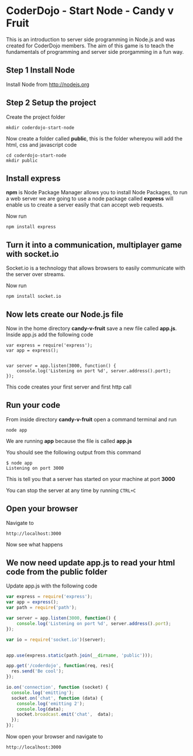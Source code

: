 # CoderDojo - Start Node - Candy v Fruit

This is an introduction to server side programming in Node.js and was created for CoderDojo members. The aim of this game is to teach the fundamentals of programming and server side prorgamming in a fun way.

## Step 1 Install Node

Install Node from http://nodejs.org

## Step 2 Setup the project

Create the project folder 

````
mkdir coderdojo-start-node
````

Now create a folder called __public__, this is the folder whereyou will add the html, css and javascript code

````
cd coderdojo-start-node
mkdir public
````

## Install express 

__npm__ is Node Package Manager allows you to install Node Packages, to run a web server we are going to use a node package called __express__ will enable us to create a server easily that can accept web requests.

Now run 

````
npm install express
````

## Turn it into a communication, multiplayer game with socket.io 

Socket.io is a technology that allows browsers to easily communicate with the server over streams.  

Now run 

````
npm install socket.io
````

## Now lets create our Node.js file

Now in the home directory __candy-v-fruit__ save a new file called __app.js__.  Inside app.js add the following code

````
var express = require('express');
var app = express();


var server = app.listen(3000, function() {
    console.log('Listening on port %d', server.address().port);
});

````
This code creates your first server and first http call

## Run your code

From inside directory __candy-v-fruit__ open a command terminal and run 

````
node app

````
We are running __app__ because the file is called __app.js__

You should see the following output from this command

````
$ node app
Listening on port 3000
````

This is tell you that a server has started on your machine at port __3000__ 

You can stop the server at any time by running ````CTRL+C````

## Open your browser

Navigate to 

````
http://localhost:3000
````
Now see what happens 

## We now need update app.js to read your html code from the public folder

Update app.js with the following code

````javascript
var express = require('express');
var app = express();
var path = require('path');

var server = app.listen(3000, function() {
    console.log('Listening on port %d', server.address().port);
});

var io = require('socket.io')(server);


app.use(express.static(path.join(__dirname, 'public')));

app.get('/coderdojo', function(req, res){
  res.send('Be cool');
});

io.on('connection', function (socket) {
  console.log('emitting');
  socket.on('chat', function (data) {
  	console.log('emitting 2');
    console.log(data);
    socket.broadcast.emit('chat',  data);
  });
});
```` 

Now open your browser and navigate to

```` 
http://localhost:3000 
````












